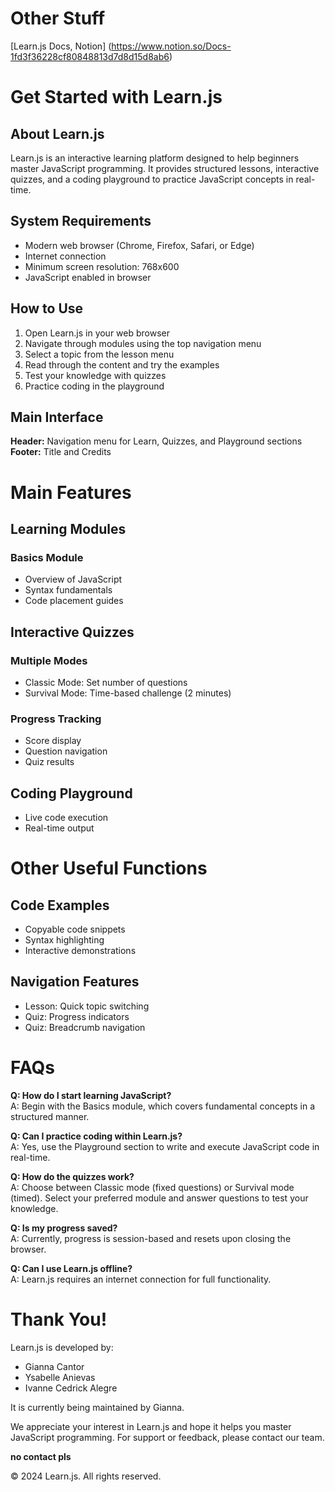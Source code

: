 # Other Stuff
[Learn.js Docs, Notion] (https://www.notion.so/Docs-1fd3f36228cf80848813d7d8d15d8ab6)

# Get Started with Learn.js
## About Learn.js
Learn.js is an interactive learning platform designed to help beginners master JavaScript programming. It provides structured lessons, interactive quizzes, and a coding playground to practice JavaScript concepts in real-time.

## System Requirements
- Modern web browser (Chrome, Firefox, Safari, or Edge)
- Internet connection
- Minimum screen resolution: 768x600
- JavaScript enabled in browser

## How to Use
1. Open Learn.js in your web browser
2. Navigate through modules using the top navigation menu
3. Select a topic from the lesson menu
4. Read through the content and try the examples
5. Test your knowledge with quizzes
6. Practice coding in the playground

## Main Interface
**Header:** Navigation menu for Learn, Quizzes, and Playground sections
**Footer:** Title and Credits

# Main Features
## Learning Modules
### Basics Module
- Overview of JavaScript
- Syntax fundamentals
- Code placement guides
## Interactive Quizzes
### Multiple Modes
- Classic Mode: Set number of questions
- Survival Mode: Time-based challenge (2 minutes)
### Progress Tracking
- Score display
- Question navigation
- Quiz results
## Coding Playground
- Live code execution
- Real-time output

# Other Useful Functions
## Code Examples
- Copyable code snippets
- Syntax highlighting
- Interactive demonstrations
## Navigation Features
- Lesson: Quick topic switching
- Quiz: Progress indicators
- Quiz: Breadcrumb navigation

# FAQs
**Q: How do I start learning JavaScript?**  
A: Begin with the Basics module, which covers fundamental concepts in a structured manner.  

**Q: Can I practice coding within Learn.js?**  
A: Yes, use the Playground section to write and execute JavaScript code in real-time.  

**Q: How do the quizzes work?**  
A: Choose between Classic mode (fixed questions) or Survival mode (timed). Select your preferred module and answer questions to test your knowledge.  

**Q: Is my progress saved?**  
A: Currently, progress is session-based and resets upon closing the browser.  

**Q: Can I use Learn.js offline?**  
A: Learn.js requires an internet connection for full functionality.  

# Thank You!
Learn.js is developed by:

- Gianna Cantor
- Ysabelle Anievas
- Ivanne Cedrick Alegre

It is currently being maintained by Gianna.

We appreciate your interest in Learn.js and hope it helps you master JavaScript programming. For support or feedback, please contact our team.

**no contact pls**

© 2024 Learn.js. All rights reserved.
